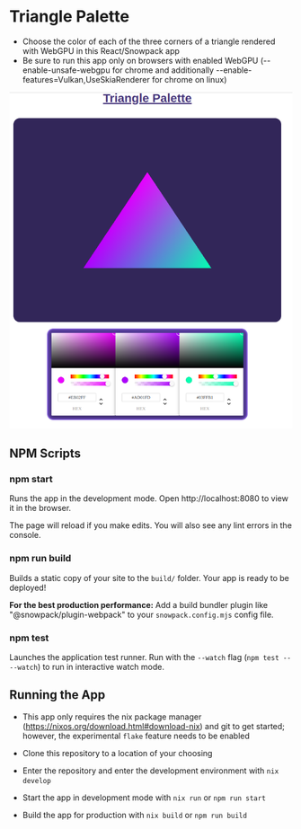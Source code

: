 # Triangle Palette

* Choose the color of each of the three corners of a triangle rendered with WebGPU in this React/Snowpack app
* Be sure to run this app only on browsers with enabled WebGPU (--enable-unsafe-webgpu for chrome and additionally --enable-features=Vulkan,UseSkiaRenderer for chrome on linux)

![App Screenshot](https://github.com/jenr24/triangle-palette/blob/main/AppScreenshot.png)

## NPM Scripts

### npm start

Runs the app in the development mode.
Open http://localhost:8080 to view it in the browser.

The page will reload if you make edits.
You will also see any lint errors in the console.

### npm run build

Builds a static copy of your site to the `build/` folder.
Your app is ready to be deployed!

**For the best production performance:** Add a build bundler plugin like "@snowpack/plugin-webpack" to your `snowpack.config.mjs` config file.

### npm test

Launches the application test runner.
Run with the `--watch` flag (`npm test -- --watch`) to run in interactive watch mode.

## Running the App

* This app only requires the nix package manager (https://nixos.org/download.html#download-nix) and git to get started; however, the experimental `flake` feature needs to be enabled

* Clone this repository to a location of your choosing
* Enter the repository and enter the development environment with `nix develop`
* Start the app in development mode with `nix run` or `npm run start`
* Build the app for production with `nix build` or `npm run build`
